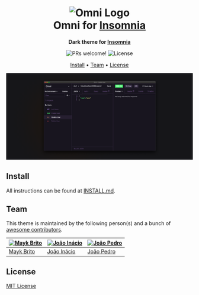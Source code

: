 <h1 align="center">
  <br>
  <img src="https://storage.googleapis.com/golden-wind/github/omni/omni.png" alt="Omni Logo" width="100">
  <br>
  Omni for <a href="https://insomnia.rest">Insomnia</a>
  <br>
</h1>

<p align="center">
  <strong>Dark theme for <a href="https://insomnia.rest">Insomnia</a></strong>
</p>

<p align="center">
  <img src="https://img.shields.io/badge/PRs-welcome-%235FCC6F.svg" alt="PRs welcome!" />

  <img alt="License" src="https://img.shields.io/badge/license-MIT-%235FCC6F">
</p>

<p align="center">
  <a href="#install">Install</a> •
  <a href="#team">Team</a> •
  <a href="#license">License</a>
</p>

<p align="center">
  <img alt="Omni screnshoot for Insomnia" src="./screenshot.png">
</p>

## Install

All instructions can be found at [INSTALL.md](./INSTALL.md).

## Team

This theme is maintained by the following person(s) and a bunch of [awesome contributors](https://github.com/getomni/insomnia/graphs/contributors).

| [![Mayk Brito](https://github.com/maykbrito.png?size=100)](https://github.com/maykbrito) | [![João Inácio](https://github.com/birobirobiro.png?size=100)](https://github.com/birobirobiro) | [![João Pedro](https://github.com/jpedroschmitz.png?size=100)](https://github.com/jpedroschmitz) |
| ---------------------------------------------------------------------------------------- | ----------------------------------------------------------------------------------------------- | ------------------------------------------------------------------------------------------------ |
| [Mayk Brito](https://github.com/maykbrito)                                               | [João Inácio](https://github.com/birobirobiro)                                                  | [João Pedro](https://github.com/jpedroschmitz)                                                   |

## License

[MIT License](./LICENSE.md)
